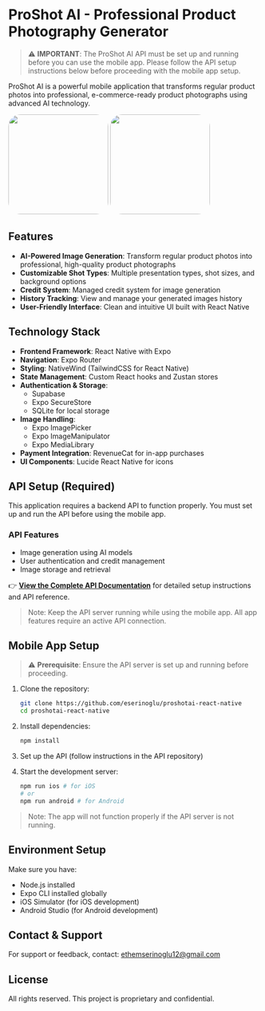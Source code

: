 # ProShot AI - Professional Product Photography Generator

> ⚠️ **IMPORTANT**: The ProShot AI API must be set up and running before you can use the mobile app. Please follow the API setup instructions below before proceeding with the mobile app setup.

ProShot AI is a powerful mobile application that transforms regular product photos into professional, e-commerce-ready product photographs using advanced AI technology.

<img src="https://github.com/user-attachments/assets/e765e3a7-5d7a-4a5b-89dd-d4bc5a1526d2" width="200" height="auto" style='border-radius:24px'/>
<img src="https://github.com/user-attachments/assets/9e0b5d41-a3d1-4ba5-a39e-6960a60a5730" width="200" height="auto" style='border-radius:24px'/>

## Features

- **AI-Powered Image Generation**: Transform regular product photos into professional, high-quality product photographs
- **Customizable Shot Types**: Multiple presentation types, shot sizes, and background options
- **Credit System**: Managed credit system for image generation
- **History Tracking**: View and manage your generated images history
- **User-Friendly Interface**: Clean and intuitive UI built with React Native

## Technology Stack

- **Frontend Framework**: React Native with Expo
- **Navigation**: Expo Router
- **Styling**: NativeWind (TailwindCSS for React Native)
- **State Management**: Custom React hooks and Zustan stores
- **Authentication & Storage**:
  - Supabase
  - Expo SecureStore
  - SQLite for local storage
- **Image Handling**:
  - Expo ImagePicker
  - Expo ImageManipulator
  - Expo MediaLibrary
- **Payment Integration**: RevenueCat for in-app purchases
- **UI Components**: Lucide React Native for icons

## API Setup (Required)

This application requires a backend API to function properly. You must set up and run the API before using the mobile app.

### API Features

- Image generation using AI models
- User authentication and credit management
- Image storage and retrieval

👉 **[View the Complete API Documentation](https://github.com/eserinoglu/proshot-api)** for detailed setup instructions and API reference.

> Note: Keep the API server running while using the mobile app. All app features require an active API connection.

## Mobile App Setup

> ⚠️ **Prerequisite**: Ensure the API server is set up and running before proceeding.

1. Clone the repository:
   ```bash
   git clone https://github.com/eserinoglu/proshotai-react-native
   cd proshotai-react-native
   ```

2. Install dependencies:
   ```bash
   npm install
   ```
3. Set up the API (follow instructions in the API repository)
4. Start the development server:
   ```bash
   npm run ios # for iOS
   # or
   npm run android # for Android
   ```

> Note: The app will not function properly if the API server is not running.

## Environment Setup

Make sure you have:

- Node.js installed
- Expo CLI installed globally
- iOS Simulator (for iOS development)
- Android Studio (for Android development)

## Contact & Support

For support or feedback, contact: ethemserinoglu12@gmail.com

## License

All rights reserved. This project is proprietary and confidential.
